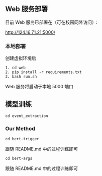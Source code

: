 ## Web 服务部署

目前 Web 服务已部署在（可在校园网外访问）：

http://124.16.71.21:5000/

### 本地部署

创建虚拟环境后

```
1. cd web
2. pip install -r requirements.txt
3. bash run.sh
```

Web 服务将启动于本地 5000 端口

## 模型训练

```
cd event_extraction
```

### Our Method

```
cd bert-trigger
```
跟随 README.md 中的过程训练即可

```
cd bert-args
```
跟随 README.md 中的过程训练即可
